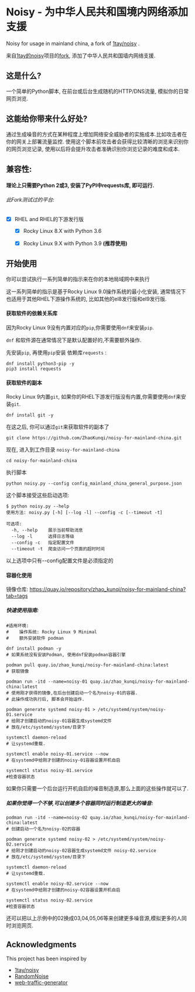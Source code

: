 # Noisy - 为中华人民共和国境内网络添加支援

Noisy for usage in mainland china, a fork of [1tay/noisy]([https://github.com/1tayH/noisy) .

来自[1tay的noisy](https://github.com/1tayH/noisy)项目的[fork](https://github.com/ZhaoKunqi/noisy-for-mainland-china), 添加了中华人民共和国墙内网络支援.

## 这是什么?

一个简单的Python脚本, 在前台或后台生成随机的HTTP/DNS流量, 模拟你的日常网页浏览.

## 这能给你带来什么好处?

通过生成噪音的方式在某种程度上增加网络安全威胁者的实施成本.比如攻击者在你的网关上部署流量监控. 使用这个脚本前攻击者会获得比较清晰的浏览来识别你的网页浏览记录, 使用以后将会提升攻击者准确识别你浏览记录的难度和成本.

## 兼容性:

#### 理论上只需要Python 2或3, 安装了PyPI中requests库, 即可运行.

###### 此Fork测试过的平台:

- [x] RHEL and RHEL的下游发行版
  
  - [x] Rocky Linux 8.X with Python 3.6
    
  - [x] Rocky Linux 9.X with Python 3.9 **(推荐使用)**

## 开始使用

你可以尝试执行一系列简单的指示来在你的本地局域网中来执行

这一系列简单的指示是基于Rocky Linux 9.0操作系统的最小化安装, 通常情况下也适用于其他RHEL下游操作系统的, 比如其他的el8发行版和el9发行版.

#### 获取软件的依赖关系库

因为Rocky Linux 9没有内置对应的`pip`,你需要使用`dnf`来安装`pip`.

`dnf` 和软件源在通常情况下是默认配置好的,不需要额外操作.

先安装`pip`, 再使用`pip`安装 依赖库`requests` :

```
dnf install python3-pip -y
pip3 install requests
```

#### 获取软件的副本

Rocky Linux 9内置`git`, 如果你的RHEL下游发行版没有内置,你需要使用`dnf`来安装`git`.

```
dnf install git -y
```

在这之后, 你可以通过`git`来获取软件的副本了

```
git clone https://github.com/ZhaoKunqi/noisy-for-mainland-china.git
```

现在, 进入到工作目录 `noisy-for-mainland-china`

```
cd noisy-for-mainland-china
```

执行脚本

```
python noisy.py --config config_mainland_china_general_purpose.json
```

这个脚本接受这些启动选项:

```
$ python noisy.py --help
使用方法: noisy.py [-h] [--log -l] --config -c [--timeout -t]

可选项:
  -h, --help    展示当前帮助消息
  --log -l      选择日志等级
  --config -c   指定配置文件
  --timeout -t  爬虫访问一个页面的超时时间
```

以上选项中只有--config配置文件是必须指定的

#### 容器化使用

镜像仓库: https://quay.io/repository/zhao_kunqi/noisy-for-mainland-china?tab=tags

##### 快速使用指南:

```
#适用环境:
#    操作系统: Rocky Linux 9 Minimal
#    额外安装软件 podman

dnf install podman -y
# 如果系统没有安装Podman, 使用dnf安装podman容器引擎

podman pull quay.io/zhao_kunqi/noisy-for-mainland-china:latest
# 获取镜像

podman run -itd --name=noisy-01 quay.io/zhao_kunqi/noisy-for-mainland-china:latest
# 使用刚才获得的镜像,在后台创建启动一个名为noisy-01的容器.
# 此操作成功执行后, 脚本会开始运作.

podman generate systemd noisy-01 > /etc/systemd/system/noisy-01.service
# 给刚才创建启动的noisy-01容器生成systemd文件
# 放在/etc/systemd/system/目录下

systemctl daemon-reload
# 让systemd重载.

systemctl enable noisy-01.service --now
# 在systemd中给刚才创建的noisy-01容器设置开机自启

systemctl status noisy-01.service
#检查容器状态
```

如果你只需要一个后台运行开机自启的噪音制造源,那么上面的这些操作就可以了.

##### 如果你觉得一个不够,可以创建多个容器同时运行制造更大的噪音:

```
podman run -itd --name=noisy-02 quay.io/zhao_kunqi/noisy-for-mainland-china:latest
# 创建启动一个名为noisy-02的容器

podman generate systemd noisy-02 > /etc/systemd/system/noisy-02.service
# 给刚才创建启动的noisy-02容器生成systemd文件 noisy-02.service
# 放在/etc/systemd/system/目录下

systemctl daemon-reload
# 让systemd重载.

systemctl enable noisy-02.service --now
# 在systemd中给刚才创建的noisy-02容器设置开机自启

systemctl status noisy-02.service
#检查容器状态
```

还可以把以上示例中的02换成03,04,05,06等来创建更多噪音源,模拟更多的人同时浏览网页.

## Acknowledgments

This project has been inspired by
- [1tay/noisy](https://github.com/1tayH/noisy)
- [RandomNoise](http://www.randomnoise.us)
- [web-traffic-generator](https://github.com/ecapuano/web-traffic-generator)
